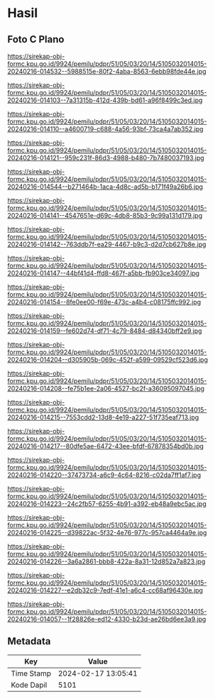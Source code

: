 # Hasil

## Foto C Plano

https://sirekap-obj-formc.kpu.go.id/9924/pemilu/pdpr/51/05/03/20/14/5105032014015-20240216-014532--5988515e-80f2-4aba-8563-6ebb98fde44e.jpg

https://sirekap-obj-formc.kpu.go.id/9924/pemilu/pdpr/51/05/03/20/14/5105032014015-20240216-014103--7a31315b-412d-439b-bd61-a96f8499c3ed.jpg

https://sirekap-obj-formc.kpu.go.id/9924/pemilu/pdpr/51/05/03/20/14/5105032014015-20240216-014110--a4600719-c688-4a56-93bf-73ca4a7ab352.jpg

https://sirekap-obj-formc.kpu.go.id/9924/pemilu/pdpr/51/05/03/20/14/5105032014015-20240216-014121--959c231f-86d3-4988-b480-7b7480037193.jpg

https://sirekap-obj-formc.kpu.go.id/9924/pemilu/pdpr/51/05/03/20/14/5105032014015-20240216-014544--b271464b-1aca-4d8c-ad5b-b171f49a26b6.jpg

https://sirekap-obj-formc.kpu.go.id/9924/pemilu/pdpr/51/05/03/20/14/5105032014015-20240216-014141--4547651e-d69c-4db8-85b3-9c99a131d179.jpg

https://sirekap-obj-formc.kpu.go.id/9924/pemilu/pdpr/51/05/03/20/14/5105032014015-20240216-014142--763ddb7f-ea29-4467-b9c3-d2d7cb627b8e.jpg

https://sirekap-obj-formc.kpu.go.id/9924/pemilu/pdpr/51/05/03/20/14/5105032014015-20240216-014147--44bf41d4-ffd8-467f-a5bb-fb903ce34097.jpg

https://sirekap-obj-formc.kpu.go.id/9924/pemilu/pdpr/51/05/03/20/14/5105032014015-20240216-014154--8fe0ee00-f69e-473c-a4b4-c08175ffc992.jpg

https://sirekap-obj-formc.kpu.go.id/9924/pemilu/pdpr/51/05/03/20/14/5105032014015-20240216-014159--fe602d74-df71-4c79-8484-d84340bff2e9.jpg

https://sirekap-obj-formc.kpu.go.id/9924/pemilu/pdpr/51/05/03/20/14/5105032014015-20240216-014204--d305905b-069c-452f-a599-09529cf523d6.jpg

https://sirekap-obj-formc.kpu.go.id/9924/pemilu/pdpr/51/05/03/20/14/5105032014015-20240216-014208--fe75b1ee-2a06-4527-bc2f-a36095097045.jpg

https://sirekap-obj-formc.kpu.go.id/9924/pemilu/pdpr/51/05/03/20/14/5105032014015-20240216-014215--7553cdd2-13d8-4e19-a227-51f735eaf713.jpg

https://sirekap-obj-formc.kpu.go.id/9924/pemilu/pdpr/51/05/03/20/14/5105032014015-20240216-014217--80dfe5ae-6472-43ee-bfdf-67878354bd0b.jpg

https://sirekap-obj-formc.kpu.go.id/9924/pemilu/pdpr/51/05/03/20/14/5105032014015-20240216-014220--37473734-a6c9-4c64-8216-c02da7ff1af7.jpg

https://sirekap-obj-formc.kpu.go.id/9924/pemilu/pdpr/51/05/03/20/14/5105032014015-20240216-014223--24c2fb57-6255-4b91-a392-eb48a9ebc5ac.jpg

https://sirekap-obj-formc.kpu.go.id/9924/pemilu/pdpr/51/05/03/20/14/5105032014015-20240216-014225--d39822ac-5f32-4e76-977c-957ca4464a9e.jpg

https://sirekap-obj-formc.kpu.go.id/9924/pemilu/pdpr/51/05/03/20/14/5105032014015-20240216-014226--3a6a2861-bbb8-422a-8a31-12d852a7a823.jpg

https://sirekap-obj-formc.kpu.go.id/9924/pemilu/pdpr/51/05/03/20/14/5105032014015-20240216-014227--e2db32c9-7edf-41e1-a6c4-cc68af96430e.jpg

https://sirekap-obj-formc.kpu.go.id/9924/pemilu/pdpr/51/05/03/20/14/5105032014015-20240216-014057--1f28826e-ed12-4330-b23d-ae26bd6ee3a9.jpg


## Metadata

| Key        | Value               |
| ---------- | ------------------- |
| Time Stamp | 2024-02-17 13:05:41 |
| Kode Dapil | 5101                |



